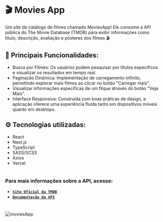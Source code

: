 # 🎬 Movies App
Um site de catálogo de filmes chamado MoviesApp! Ele consome a API pública do The Movie Database (TMDB) para exibir informações como título, descrição, avaliação e pôsteres dos filmes 🎬

## 📌 Principais Funcionalidades:
- Busca por Filmes: Os usuários podem pesquisar por títulos específicos e visualizar os resultados em tempo real.
- Paginação Dinâmica: Implementação de carregamento infinito, permitindo explorar mais filmes ao clicar no botão "Carregar mais".
- Visualizar informações específicas de um filque através do botão "Veja Mais".
- Interface Responsiva: Construída com boas práticas de design, a aplicação oferece uma experiência fluida tanto em dispositivos móveis quanto em desktops.

## ⚙️ Tecnologias utilizadas:
- React
- Next.js
- TypeScript
- SASS/SCSS
- Axios
- Vercel
#
### Para mais informações sobre a API, acesse:
- <a href="https://www.themoviedb.org/">**`Site Oficial da TMDB`**</a>
- <a href="https://developer.themoviedb.org/reference/intro/getting-started">**`Documentação da API`**</a>
#
![moviesApp](https://github.com/user-attachments/assets/c8db44ab-6a24-40d3-9e30-a3c3b79a3d98)
